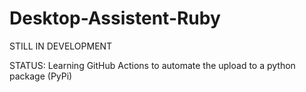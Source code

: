 # Desktop-Assistent-Ruby

STILL IN DEVELOPMENT

STATUS: Learning GitHub Actions to automate the upload to a python package (PyPi) 
